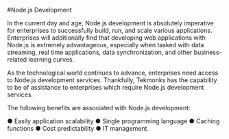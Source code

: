 #Node.js Development

In the current day and age, Node.js development is absolutely imperative for enterprises to successfully build, run, and scale various applications. Enterprises will additionally find that developing web applications with Node.js is extremely advantageous, especially when tasked with data streaming, real time applications, data synchronization, and other business-related learning curves.

As the technological world continues to advance, enterprises need access to Node.js development services. Thankfully, Tekmonks has the capability to be of assistance to enterprises which require Node.js development services.

The following benefits are associated with Node.js development:

● Easily application scalability
● Single programming language
● Caching functions
● Cost predictability
● IT management